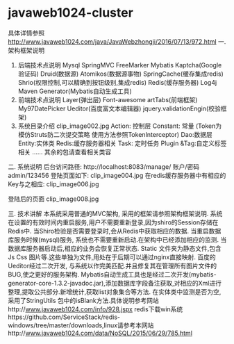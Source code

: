 # javaweb1024-cluster
具体详情参照 http://www.javaweb1024.com/java/JavaWebzhongji/2016/07/13/972.html
一. 架构框架说明
1)    后端技术点说明
Mysql
SpringMVC
FreeMarker
Mybatis
Kaptcha(Google验证码)
Druid(数据源)
Atomikos(数据源事物)
SpringCache(缓存集成redis)
Shrio(权限控制,可以精确到按钮级别,集成redis)
Redis(缓存服务器)
Log4j
Maven
Generator(Mybatis自动生成工具)
2)    前端技术点说明
Layer(弹出层)
Font-awesome
artTabs(前端框架)
My97DatePicker
Ueditor(百度富文本编辑器)
jquery.validationEngin(校验框架)
3)    系统目录介绍
clip_image002.jpg
Action: 控制层
Constant: 常量 (Token为模仿Struts防二次提交策略 使用方法参照TokenInterceptor)
Dao:数据层
Entity:实体类
Redis:缓存服务器相关
Task: 定时任务
Plugin &Tag:自定义标签相关
……
其余的包请查看相关类容
 
二. 系统说明
后台访问路径: http://localhost:8083/manage/ 账户/密码 admin/123456 登陆页面如下:
clip_image004.jpg
在redis缓存服务器中有相应的Key与之相应:
clip_image006.jpg 
 
登陆后的页面
clip_image008.jpg
 
三. 技术讲解
本系统采用普通的MVC架构, 采用的框架请参照架构框架说明.
系统在设置的有效时间内重启服务,用户不需要重新登录,因为shiro的Session存储在Redis中. 当Shiro检验是否需要登录时,会从Redis中获取相应的数据.
当重启数据库服务时候(mysql)服务, 系统也不需要重新启动.在架构中已经添加相应的监测. 当数据库服务器启动后,相应的业务会恢复正常状态.
Static 文件夹为静态文件,包含Js Css 图片等.这些单独为文件,用处在于后期可以通过nginx直接映射.
百度的Ueditor经过二次开发, 与系统以作完美匹配.并且修复其在管理所有图片文件的BUG,使之更好的服务架构.
Mybatis自动生成工具也是经过二次开发(mybatis-generator-core-1.3.2-javadoc.jar),添加数据库字段备注获取,对相应的Xml进行整理,提取公共部分.新增统计,获取list对象集合等方法. 在实体类中监测是否为空,采用了StringUtils 包中的isBlank方法.具体说明参考网站http://www.javaweb1024.com/info/928.jspx
redis下载win系统https://github.com/ServiceStack/redis-windows/tree/master/downloads,linux请参考本网站http://www.javaweb1024.com/data/NoSQL/2015/06/29/785.html
